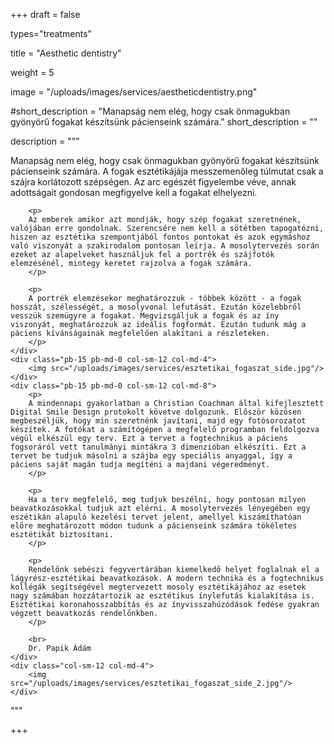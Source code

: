 +++
draft = false

types="treatments"

title = "Aesthetic dentistry"

weight = 5

image = "/uploads/images/services/aestheticdentistry.png"

#short_description =  "Manapság nem elég, hogy csak önmagukban gyönyörű fogakat készítsünk pácienseink számára."
short_description = ""

description = """
<div class="row">
    <div class="col-sm-12 col-md-8">
        <p>
        Manapság nem elég, hogy csak önmagukban gyönyörű fogakat készítsünk pácienseink számára. A fogak esztétikájája messzemenőleg túlmutat csak a szájra korlátozott szépségen. Az arc egészét figyelembe véve, annak adottságait gondosan megfigyelve kell a fogakat elhelyezni.
        </p>

        <p>
        Az emberek amikor azt mondják, hogy szép fogakat szeretnének, valójában erre gondolnak. Szerencsére nem kell a sötétben tapogatózni, hiszen az esztétika szempontjából fontos pontokat és azok egymáshoz való viszonyát a szakirodalom pontosan leírja. A mosolytervezés során ezeket az alapelveket használjuk fel a portrék és szájfotók elemzésénél, mintegy keretet rajzolva a fogak számára.
        </p>

        <p>
        A portrék elemzésekor meghatározzuk - többek között - a fogak hosszát, szélességét, a mosolyvonal lefutását. Ezután közelebbről vesszük szemügyre a fogakat. Megvizsgáljuk a fogak és az íny viszonyát, meghatározzuk az ideális fogformát. Ezután tudunk mág a páciens kívánságainak megfelelően alakítani a részleteken.
        </p>
    </div>
    <div class="pb-15 pb-md-0 col-sm-12 col-md-4">
        <img src="/uploads/images/services/esztetikai_fogaszat_side.jpg"/>
    </div>
    <div class="pb-15 pb-md-0 col-sm-12 col-md-8">
        <p>
        A mindennapi gyakorlatban a Christian Coachman által kifejlesztett Digital Smile Design protokolt követve dolgozunk. Először közösen megbeszéljük, hogy min szeretnénk javítani, majd egy fotósorozatot készítek. A fotókat a számítógépen a megfelelő programban feldolgozva végül elkészül egy terv. Ezt a tervet a fogtechnikus a páciens fogsoráról vett tanulmányi mintákra 3 dimenzióban elkészíti. Ezt a tervet be tudjuk másolni a szájba egy speciális anyaggal, így a páciens saját magán tudja megíténi a majdani végeredményt.
        </p>

        <p>
        Ha a terv megfelelő, meg tudjuk beszélni, hogy pontosan milyen beavatkozásokkal tudjuk azt elérni. A mosolytervezés lényegében egy eszétikán alapuló kezelési tervet jelent, amellyel kiszámíthatóan előre meghatározott módon tudunk a pácienseink számára tökéletes esztétikát biztosítani.
        </p>

        <p>
        Rendelőnk sebészi fegyvertárában kiemelkedő helyet foglalnak el a lágyrész-esztétikai beavatkozások. A modern technika és a fogtechnikus kollégák segítségével megtervezett mosoly esztétikájához az esetek nagy számában hozzátartozik az esztétikus ínylefutás kialakítása is. Esztétikai koronahosszabbítás és az ínyvisszahúzódások fedése gyakran végzett beavatkozás rendelőnkben.
        </p>
        ​
        <br>
        Dr. Papik Ádám
    </div>
    <div class="col-sm-12 col-md-4">
        <img src="/uploads/images/services/esztetikai_fogaszat_side_2.jpg"/>
    </div>
</div>
"""

+++
